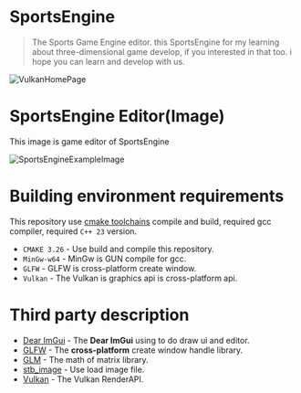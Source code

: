 # SportsEngine

> The Sports Game Engine editor. this SportsEngine for my learning about three-dimensional game develop, if you interested in that too. i hope you can learn and develop with us.

![VulkanHomePage](https://github.com/bit-fashion/SportsEngine/blob/master/Document/VulkanHomePage.png)

# SportsEngine Editor(Image)

This image is game editor of SportsEngine

![SportsEngineExampleImage](https://github.com/bit-fashion/SportsEngine/blob/master/Document/EngineEditor.png)

# Building environment requirements

This repository use [cmake toolchains](https://cmake.org/) compile and build, required gcc compiler, required `C++ 23` version.

- `CMAKE 3.26` - Use build and compile this repository.
- `MinGw-w64` - MinGw is GUN compile for gcc.
- `GLFW` - GLFW is cross-platform create window.
- `Vulkan` - The Vulkan is graphics api is cross-platform api.

# Third party description

- [Dear ImGui](https://github.com/ocornut/imgui) - The **Dear ImGui** using to do draw ui and editor.
- [GLFW](https://www.glfw.org/) - The **cross-platform** create window handle library.
- [GLM](https://github.com/g-truc/glm) - The math of matrix library.
- [stb_image](https://github.com/nothings/stb/blob/master/stb_image.h) - Use load image file.
- [Vulkan](https://www.vulkan.org/) - The Vulkan RenderAPI.
